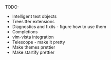 TODO:

* Intelligent text objects
* Treesitter extensions
* Diagnostics and fixits - figure how to use them
* Completions
* vim-vista integration
* Telescope - make it pretty
* Make themes prettier
* Make startify prettier
